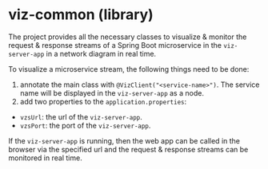 # viz-common (library)

The project provides all the necessary classes to visualize & monitor the request & response streams of a Spring Boot microservice in the `viz-server-app` in a network diagram in real time. 

To visualize a microservice stream, the following things need to be done:
1. annotate the main class with `@VizClient("<service-name>")`. The service name will be displayed in the `viz-server-app` as a node.
2. add two properties to the `application.properties`:
  - `vzsUrl`: the url of the `viz-server-app`.
  - `vzsPort`: the port of the `viz-server-app`.

If the `viz-server-app` is running, then the web app can be called in the browser via the specified url and the request & response streams can be monitored in real time.
